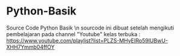 # Python-Basik
Source Code Python Basik \n
sourcode ini dibuat setelah mengikuti pembelajaran pada channel "Youtube" kelas terbuka : 
https://www.youtube.com/playlist?list=PLZS-MHyEIRo59lUBwU-XHH7Ymmb04ffOY

